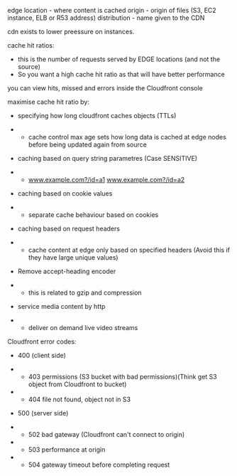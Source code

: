 edge location - where content is cached
origin - origin of files (S3, EC2 instance, ELB or R53 address)
distribution - name given to the CDN

cdn exists to lower preessure on instances.

cache hit ratios:
- this is the number of requests served by EDGE locations (and not the source)
- So you want a high cache hit ratio as that will have better performance

you can view hits, missed and errors inside the Cloudfront console

maximise cache hit ratio by:
- specifying how long cloudfront caches objects (TTLs)
- - cache control max age sets how long data is cached at edge nodes before being updated again from source

- caching based on query string parametres (Case SENSITIVE)
- - www.example.com?/id=a1 www.example.com?/id=a2

- caching based on cookie values
- - separate cache behaviour based on cookies

- caching based on request headers
- - cache content at edge only based on specified headers (Avoid this if they have large unique values)

- Remove accept-heading encoder
- - this is related to gzip and compression

- service media content by http
- - deliver on demand live video streams

Cloudfront error codes:
- 400 (client side)
- - 403 permissions (S3 bucket with bad permissions)(Think get S3 object from Cloudfront to bucket)
- - 404 file not found, object not in S3

- 500 (server side)
- - 502 bad gateway (Cloudfront can't connect to origin)
- - 503 performance at origin
- - 504 gateway timeout before completing request